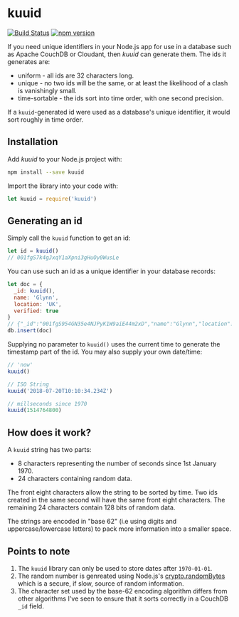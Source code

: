 # kuuid

[![Build Status](https://travis-ci.org/glynnbird/kuuid.svg?branch=master)](https://travis-ci.org/glynnbird/kuuid) [![npm version](https://badge.fury.io/js/kuuid.svg)](https://badge.fury.io/js/kuuid)

If you need unique identifiers in your Node.js app for use in a database such as Apache CouchDB or Cloudant, then *kuuid* can generate them. The ids it generates are:

- uniform - all ids are 32 characters long.
- unique - no two ids will be the same, or at least the likelihood of a clash is vanishingly small.
- time-sortable - the ids sort into time order, with one second precision.

If a `kuuid`-generated id were used as a database's unique identifier, it would sort roughly in time order.

## Installation

Add *kuuid* to your Node.js project with:

```sh
npm install --save kuuid
```

Import the library into your code with:

```js
let kuuid = require('kuuid')
```

## Generating an id

Simply call the `kuuid` function to get an id:

```js
let id = kuuid()
// 001fgS7k4gJxqY1aXpni3gHuOy0WusLe
```

You can use such an id as a unique identifier in your database records:

```js
let doc = {
  _id: kuuid(),
  name: 'Glynn',
  location: 'UK',
  verified: true
}
// {"_id":"001fgS954GN35e4NJPyK1W9aiE44m2xD","name":"Glynn","location":"UK","verified":true}
db.insert(doc)
```

Supplying no parameter to `kuuid()` uses the current time to generate the timestamp part of the id. You may also supply your own date/time:

```js
// 'now'
kuuid()

// ISO String 
kuuid('2018-07-20T10:10:34.234Z')

// millseconds since 1970
kuuid(1514764800)
```

## How does it work?

A `kuuid` string has two parts:

- 8 characters representing the number of seconds since 1st January 1970.
- 24 characters containing random data.

The front eight characters allow the string to be sorted by time. Two ids created in the same second will have the same front eight characters. The remaining 24 characters contain 128 bits of random data.

The strings are encoded in "base 62" (i.e using digits and uppercase/lowercase letters) to pack more information into a smaller space.

## Points to note

1) The `kuuid` library can only be used to store dates after `1970-01-01`.
2) The random number is genreated using Node.js's [crypto.randomBytes](https://nodejs.org/dist/latest-v8.x/docs/api/crypto.html#crypto_crypto_randombytes_size_callback) which is a secure, if slow, source of random information.
3) The character set used by the base-62 encoding algorithm differs from other algorithms I've seen to ensure that it sorts correctly in a CouchDB `_id` field.